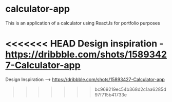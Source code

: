 # calculator-app
This is an application of a calculator using ReactJs for portfolio purposes

<<<<<<< HEAD
Design inspiration - https://dribbble.com/shots/15893427-Calculator-app
=======
Design Inspiration --> https://dribbble.com/shots/15893427-Calculator-app
>>>>>>> bc969219ec54b368d2c1aa6285d97f715b41733e
